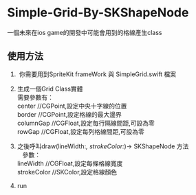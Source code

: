 # Simple-Grid-By-SKShapeNode
一個未來在ios game的開發中可能會用到的格線產生class

## 使用方法
1.  你需要用到SpriteKit frameWork 與 SimpleGrid.swift 檔案
    
2.  生成一個Grid Class實體  
    需要參數有：  
    center   //CGPoint,設定中央十字線的位置  
    border   //CGPoint,設定格線的最大邊界  
    columnGap   //CGFloat,設定每行隔線間距,可設為零  
    rowGap   //CGFloat,設定每列格線間距,可設為零  
    
3.  之後呼叫draw(lineWidth:_, strokeColor:_)-> SKShapeNode 方法  
    參數：  
    lineWidth //CGFloat,設定每條格線寬度  
    strokeColor //SKColor,設定格線顏色  
    
4.  run

